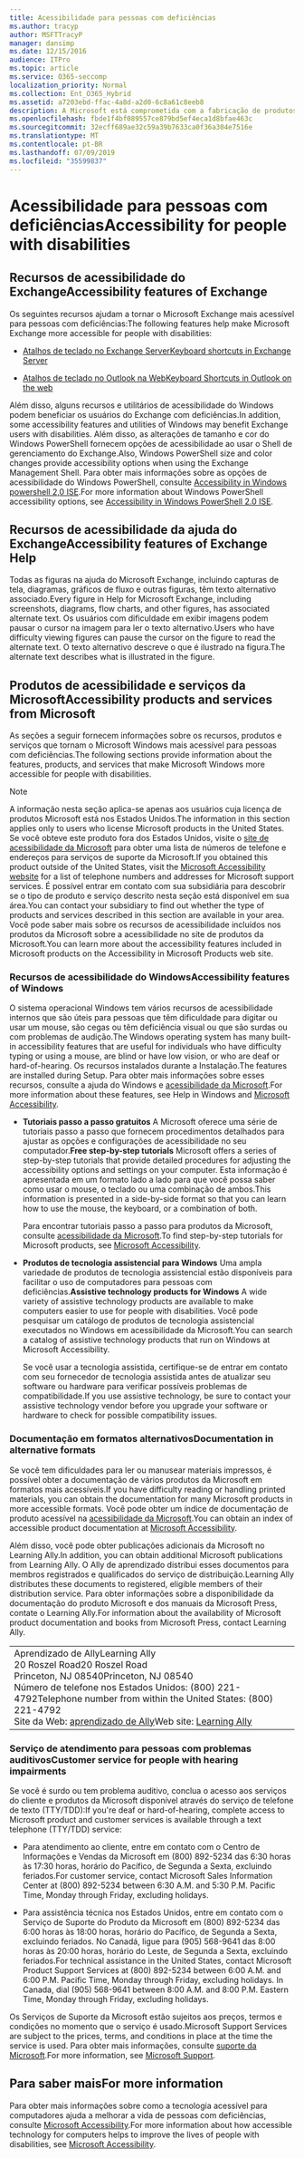 ```yaml
---
title: Acessibilidade para pessoas com deficiências
ms.author: tracyp
author: MSFTTracyP
manager: dansimp
ms.date: 12/15/2016
audience: ITPro
ms.topic: article
ms.service: O365-seccomp
localization_priority: Normal
ms.collection: Ent_O365_Hybrid
ms.assetid: a7203ebd-ffac-4a8d-a2d0-6c8a61c8eeb8
description: A Microsoft está comprometida com a fabricação de produtos e serviços que sejam fáceis para todos usarem.
ms.openlocfilehash: fbde1f4bf089557ce879bd5ef4eca1d8bfae463c
ms.sourcegitcommit: 32ecff689ae32c59a39b7633ca0f36a304e7516e
ms.translationtype: MT
ms.contentlocale: pt-BR
ms.lasthandoff: 07/09/2019
ms.locfileid: "35599837"
---
```

# <a name="accessibility-for-people-with-disabilities"></a><span data-ttu-id="175f5-103">Acessibilidade para pessoas com deficiências</span><span class="sxs-lookup"><span data-stu-id="175f5-103">Accessibility for people with disabilities</span></span>

## <a name="accessibility-features-of-exchange"></a><span data-ttu-id="175f5-104">Recursos de acessibilidade do Exchange</span><span class="sxs-lookup"><span data-stu-id="175f5-104">Accessibility features of Exchange</span></span>

<span data-ttu-id="175f5-105">Os seguintes recursos ajudam a tornar o Microsoft Exchange mais acessível para pessoas com deficiências:</span><span class="sxs-lookup"><span data-stu-id="175f5-105">The following features help make Microsoft Exchange more accessible for people with disabilities:</span></span>
  
- [<span data-ttu-id="175f5-106">Atalhos de teclado no Exchange Server</span><span class="sxs-lookup"><span data-stu-id="175f5-106">Keyboard shortcuts in Exchange Server</span></span>](http://technet.microsoft.com/library/146b2b52-1ef8-4606-991a-4cf4da694970.aspx)
    
- [<span data-ttu-id="175f5-107">Atalhos de teclado no Outlook na Web</span><span class="sxs-lookup"><span data-stu-id="175f5-107">Keyboard Shortcuts in Outlook on the web</span></span>](https://go.microsoft.com/fwlink/p/?LinkId=268079)
    
<span data-ttu-id="175f5-108">Além disso, alguns recursos e utilitários de acessibilidade do Windows podem beneficiar os usuários do Exchange com deficiências.</span><span class="sxs-lookup"><span data-stu-id="175f5-108">In addition, some accessibility features and utilities of Windows may benefit Exchange users with disabilities.</span></span> <span data-ttu-id="175f5-109">Além disso, as alterações de tamanho e cor do Windows PowerShell fornecem opções de acessibilidade ao usar o Shell de gerenciamento do Exchange.</span><span class="sxs-lookup"><span data-stu-id="175f5-109">Also, Windows PowerShell size and color changes provide accessibility options when using the Exchange Management Shell.</span></span> <span data-ttu-id="175f5-110">Para obter mais informações sobre as opções de acessibilidade do Windows PowerShell, consulte [Accessibility in Windows powershell 2,0 ISE](https://go.microsoft.com/fwlink/p/?LinkId=258240).</span><span class="sxs-lookup"><span data-stu-id="175f5-110">For more information about Windows PowerShell accessibility options, see [Accessibility in Windows PowerShell 2.0 ISE](https://go.microsoft.com/fwlink/p/?LinkId=258240).</span></span>
  
## <a name="accessibility-features-of-exchange-help"></a><span data-ttu-id="175f5-111">Recursos de acessibilidade da ajuda do Exchange</span><span class="sxs-lookup"><span data-stu-id="175f5-111">Accessibility features of Exchange Help</span></span>

<span data-ttu-id="175f5-112">Todas as figuras na ajuda do Microsoft Exchange, incluindo capturas de tela, diagramas, gráficos de fluxo e outras figuras, têm texto alternativo associado.</span><span class="sxs-lookup"><span data-stu-id="175f5-112">Every figure in Help for Microsoft Exchange, including screenshots, diagrams, flow charts, and other figures, has associated alternate text.</span></span> <span data-ttu-id="175f5-113">Os usuários com dificuldade em exibir imagens podem pausar o cursor na imagem para ler o texto alternativo.</span><span class="sxs-lookup"><span data-stu-id="175f5-113">Users who have difficulty viewing figures can pause the cursor on the figure to read the alternate text.</span></span> <span data-ttu-id="175f5-114">O texto alternativo descreve o que é ilustrado na figura.</span><span class="sxs-lookup"><span data-stu-id="175f5-114">The alternate text describes what is illustrated in the figure.</span></span>
  
## <a name="accessibility-products-and-services-from-microsoft"></a><span data-ttu-id="175f5-115">Produtos de acessibilidade e serviços da Microsoft</span><span class="sxs-lookup"><span data-stu-id="175f5-115">Accessibility products and services from Microsoft</span></span>

<span data-ttu-id="175f5-116">As seções a seguir fornecem informações sobre os recursos, produtos e serviços que tornam o Microsoft Windows mais acessível para pessoas com deficiências.</span><span class="sxs-lookup"><span data-stu-id="175f5-116">The following sections provide information about the features, products, and services that make Microsoft Windows more accessible for people with disabilities.</span></span>
  
> [!NOTE]
> <span data-ttu-id="175f5-117">A informação nesta seção aplica-se apenas aos usuários cuja licença de produtos Microsoft está nos Estados Unidos.</span><span class="sxs-lookup"><span data-stu-id="175f5-117">The information in this section applies only to users who license Microsoft products in the United States.</span></span> <span data-ttu-id="175f5-118">Se você obteve este produto fora dos Estados Unidos, visite o [site de acessibilidade da Microsoft](https://www.microsoft.com/enable) para obter uma lista de números de telefone e endereços para serviços de suporte da Microsoft.</span><span class="sxs-lookup"><span data-stu-id="175f5-118">If you obtained this product outside of the United States, visit the [Microsoft Accessibility website](https://www.microsoft.com/enable) for a list of telephone numbers and addresses for Microsoft support services.</span></span> <span data-ttu-id="175f5-119">É possível entrar em contato com sua subsidiária para descobrir se o tipo de produto e serviço descrito nesta seção está disponível em sua área.</span><span class="sxs-lookup"><span data-stu-id="175f5-119">You can contact your subsidiary to find out whether the type of products and services described in this section are available in your area.</span></span> <span data-ttu-id="175f5-120">Você pode saber mais sobre os recursos de acessibilidade incluídos nos produtos da Microsoft sobre a acessibilidade no site de produtos da Microsoft.</span><span class="sxs-lookup"><span data-stu-id="175f5-120">You can learn more about the accessibility features included in Microsoft products on the Accessibility in Microsoft Products web site.</span></span> 
  
### <a name="accessibility-features-of-windows"></a><span data-ttu-id="175f5-121">Recursos de acessibilidade do Windows</span><span class="sxs-lookup"><span data-stu-id="175f5-121">Accessibility features of Windows</span></span>

<span data-ttu-id="175f5-122">O sistema operacional Windows tem vários recursos de acessibilidade internos que são úteis para pessoas que têm dificuldade para digitar ou usar um mouse, são cegas ou têm deficiência visual ou que são surdas ou com problemas de audição.</span><span class="sxs-lookup"><span data-stu-id="175f5-122">The Windows operating system has many built-in accessibility features that are useful for individuals who have difficulty typing or using a mouse, are blind or have low vision, or who are deaf or hard-of-hearing.</span></span> <span data-ttu-id="175f5-123">Os recursos instalados durante a Instalação.</span><span class="sxs-lookup"><span data-stu-id="175f5-123">The features are installed during Setup.</span></span> <span data-ttu-id="175f5-124">Para obter mais informações sobre esses recursos, consulte a ajuda do Windows e [acessibilidade da Microsoft](https://go.microsoft.com/fwlink/p/?linkId=18139).</span><span class="sxs-lookup"><span data-stu-id="175f5-124">For more information about these features, see Help in Windows and [Microsoft Accessibility](https://go.microsoft.com/fwlink/p/?linkId=18139).</span></span>
  
- <span data-ttu-id="175f5-125">**Tutoriais passo a passo gratuitos** A Microsoft oferece uma série de tutoriais passo a passo que fornecem procedimentos detalhados para ajustar as opções e configurações de acessibilidade no seu computador.</span><span class="sxs-lookup"><span data-stu-id="175f5-125">**Free step-by-step tutorials** Microsoft offers a series of step-by-step tutorials that provide detailed procedures for adjusting the accessibility options and settings on your computer.</span></span> <span data-ttu-id="175f5-126">Esta informação é apresentada em um formato lado a lado para que você possa saber como usar o mouse, o teclado ou uma combinação de ambos.</span><span class="sxs-lookup"><span data-stu-id="175f5-126">This information is presented in a side-by-side format so that you can learn how to use the mouse, the keyboard, or a combination of both.</span></span> 
    
    <span data-ttu-id="175f5-127">Para encontrar tutoriais passo a passo para produtos da Microsoft, consulte [acessibilidade da Microsoft](https://go.microsoft.com/fwlink/p/?linkId=18139).</span><span class="sxs-lookup"><span data-stu-id="175f5-127">To find step-by-step tutorials for Microsoft products, see [Microsoft Accessibility](https://go.microsoft.com/fwlink/p/?linkId=18139).</span></span>
    
- <span data-ttu-id="175f5-128">**Produtos de tecnologia assistencial para Windows** Uma ampla variedade de produtos de tecnologia assistencial estão disponíveis para facilitar o uso de computadores para pessoas com deficiências.</span><span class="sxs-lookup"><span data-stu-id="175f5-128">**Assistive technology products for Windows** A wide variety of assistive technology products are available to make computers easier to use for people with disabilities.</span></span> <span data-ttu-id="175f5-129">Você pode pesquisar um catálogo de produtos de tecnologia assistencial executados no Windows em acessibilidade da Microsoft.</span><span class="sxs-lookup"><span data-stu-id="175f5-129">You can search a catalog of assistive technology products that run on Windows at Microsoft Accessibility.</span></span> 
    
    <span data-ttu-id="175f5-130">Se você usar a tecnologia assistida, certifique-se de entrar em contato com seu fornecedor de tecnologia assistida antes de atualizar seu software ou hardware para verificar possíveis problemas de compatibilidade.</span><span class="sxs-lookup"><span data-stu-id="175f5-130">If you use assistive technology, be sure to contact your assistive technology vendor before you upgrade your software or hardware to check for possible compatibility issues.</span></span> 
    
### <a name="documentation-in-alternative-formats"></a><span data-ttu-id="175f5-131">Documentação em formatos alternativos</span><span class="sxs-lookup"><span data-stu-id="175f5-131">Documentation in alternative formats</span></span>

<span data-ttu-id="175f5-132">Se você tem dificuldades para ler ou manusear materiais impressos, é possível obter a documentação de vários produtos da Microsoft em formatos mais acessíveis.</span><span class="sxs-lookup"><span data-stu-id="175f5-132">If you have difficulty reading or handling printed materials, you can obtain the documentation for many Microsoft products in more accessible formats.</span></span> <span data-ttu-id="175f5-133">Você pode obter um índice de documentação de produto acessível na [acessibilidade da Microsoft](https://go.microsoft.com/fwlink/p/?linkId=18139).</span><span class="sxs-lookup"><span data-stu-id="175f5-133">You can obtain an index of accessible product documentation at [Microsoft Accessibility](https://go.microsoft.com/fwlink/p/?linkId=18139).</span></span> 
  
<span data-ttu-id="175f5-134">Além disso, você pode obter publicações adicionais da Microsoft no Learning Ally.</span><span class="sxs-lookup"><span data-stu-id="175f5-134">In addition, you can obtain additional Microsoft publications from Learning Ally.</span></span> <span data-ttu-id="175f5-135">O Ally de aprendizado distribui esses documentos para membros registrados e qualificados do serviço de distribuição.</span><span class="sxs-lookup"><span data-stu-id="175f5-135">Learning Ally distributes these documents to registered, eligible members of their distribution service.</span></span> <span data-ttu-id="175f5-136">Para obter informações sobre a disponibilidade da documentação do produto Microsoft e dos manuais da Microsoft Press, contate o Learning Ally.</span><span class="sxs-lookup"><span data-stu-id="175f5-136">For information about the availability of Microsoft product documentation and books from Microsoft Press, contact Learning Ally.</span></span> 
  
||
|:-----|
|<span data-ttu-id="175f5-137">Aprendizado de Ally</span><span class="sxs-lookup"><span data-stu-id="175f5-137">Learning Ally</span></span>  <br/> <span data-ttu-id="175f5-138">20 Roszel Road</span><span class="sxs-lookup"><span data-stu-id="175f5-138">20 Roszel Road</span></span>  <br/> <span data-ttu-id="175f5-139">Princeton, NJ 08540</span><span class="sxs-lookup"><span data-stu-id="175f5-139">Princeton, NJ 08540</span></span>  <br/> <span data-ttu-id="175f5-140">Número de telefone nos Estados Unidos: (800) 221-4792</span><span class="sxs-lookup"><span data-stu-id="175f5-140">Telephone number from within the United States: (800) 221-4792</span></span>  <br/> <span data-ttu-id="175f5-141">Site da Web: [aprendizado de Ally](https://www.learningally.org/)</span><span class="sxs-lookup"><span data-stu-id="175f5-141">Web site: [Learning Ally](https://www.learningally.org/)</span></span> <br/> |
   
### <a name="customer-service-for-people-with-hearing-impairments"></a><span data-ttu-id="175f5-142">Serviço de atendimento para pessoas com problemas auditivos</span><span class="sxs-lookup"><span data-stu-id="175f5-142">Customer service for people with hearing impairments</span></span>

<span data-ttu-id="175f5-143">Se você é surdo ou tem problema auditivo, conclua o acesso aos serviços do cliente e produtos da Microsoft disponível através do serviço de telefone de texto (TTY/TDD):</span><span class="sxs-lookup"><span data-stu-id="175f5-143">If you're deaf or hard-of-hearing, complete access to Microsoft product and customer services is available through a text telephone (TTY/TDD) service:</span></span>
  
- <span data-ttu-id="175f5-p109">Para atendimento ao cliente, entre em contato com o Centro de Informações e Vendas da Microsoft em (800) 892-5234 das 6:30 horas às 17:30 horas, horário do Pacífico, de Segunda a Sexta, excluindo feriados.</span><span class="sxs-lookup"><span data-stu-id="175f5-p109">For customer service, contact Microsoft Sales Information Center at (800) 892-5234 between 6:30 A.M. and 5:30 P.M. Pacific Time, Monday through Friday, excluding holidays.</span></span> 
    
- <span data-ttu-id="175f5-p110">Para assistência técnica nos Estados Unidos, entre em contato com o Serviço de Suporte do Produto da Microsoft em (800) 892-5234 das 6:00 horas às 18:00 horas, horário do Pacífico, de Segunda a Sexta, excluindo feriados. No Canadá, ligue para (905) 568-9641 das 8:00 horas às 20:00 horas, horário do Leste, de Segunda a Sexta, excluindo feriados.</span><span class="sxs-lookup"><span data-stu-id="175f5-p110">For technical assistance in the United States, contact Microsoft Product Support Services at (800) 892-5234 between 6:00 A.M. and 6:00 P.M. Pacific Time, Monday through Friday, excluding holidays. In Canada, dial (905) 568-9641 between 8:00 A.M. and 8:00 P.M. Eastern Time, Monday through Friday, excluding holidays.</span></span> 
    
<span data-ttu-id="175f5-153">Os Serviços de Suporte da Microsoft estão sujeitos aos preços, termos e condições no momento que o serviço é usado.</span><span class="sxs-lookup"><span data-stu-id="175f5-153">Microsoft Support Services are subject to the prices, terms, and conditions in place at the time the service is used.</span></span> <span data-ttu-id="175f5-154">Para obter mais informações, consulte [suporte da Microsoft](https://go.microsoft.com/fwlink/p/?linkId=18142).</span><span class="sxs-lookup"><span data-stu-id="175f5-154">For more information, see [Microsoft Support](https://go.microsoft.com/fwlink/p/?linkId=18142).</span></span>
  
## <a name="for-more-information"></a><span data-ttu-id="175f5-155">Para saber mais</span><span class="sxs-lookup"><span data-stu-id="175f5-155">For more information</span></span>

<span data-ttu-id="175f5-156">Para obter mais informações sobre como a tecnologia acessível para computadores ajuda a melhorar a vida de pessoas com deficiências, consulte [Microsoft Accessibility](http://go.microsoft.com/fwlink/p/?linkId=18139).</span><span class="sxs-lookup"><span data-stu-id="175f5-156">For more information about how accessible technology for computers helps to improve the lives of people with disabilities, see [Microsoft Accessibility](http://go.microsoft.com/fwlink/p/?linkId=18139).</span></span> 
  

